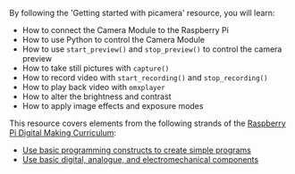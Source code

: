 By following the 'Getting started with picamera' resource, you will learn:

- How to connect the Camera Module to the Raspberry Pi
- How to use Python to control the Camera Module
- How to use `start_preview()` and `stop_preview()` to control the camera preview
- How to take still pictures with `capture()`
- How to record video with `start_recording()` and `stop_recording()`
- How to play back video with `omxplayer`
- How to alter the brightness and contrast
- How to apply image effects and exposure modes

This resource covers elements from the following strands of the [Raspberry Pi Digital Making Curriculum](https://www.raspberrypi.org/curriculum/):

- [Use basic programming constructs to create simple programs](https://www.raspberrypi.org/curriculum/programming/creator)
- [Use basic digital, analogue, and electromechanical components](https://www.raspberrypi.org/curriculum/physical-computing/creator)
